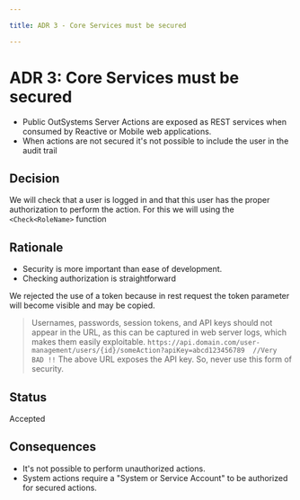 ```yaml
---

title: ADR 3 - Core Services must be secured

---
```


# ADR 3: Core Services must be secured

* Public OutSystems Server Actions are exposed as REST services when consumed by Reactive or Mobile web applications.
* When actions are not secured it's not possible to include the user in the audit trail

## Decision

We will check that a user is logged in and that this user has the proper authorization to perform the action. For this we will using the `<Check<RoleName>` function

## Rationale

* Security is more important than ease of development.
* Checking authorization is straightforward

We rejected the use of a token because in rest request the token parameter will become visible and may be copied.

> Usernames, passwords, session tokens, and API keys should not appear in the URL, as this can be captured in web server logs, which makes them easily exploitable.
 `https://api.domain.com/user-management/users/{id}/someAction?apiKey=abcd123456789  //Very BAD !!`
 The above URL exposes the API key. So, never use this form of security.

## Status

Accepted

## Consequences

* It's not possible to perform unauthorized actions.
* System actions require a "System or Service Account" to be authorized for secured actions.
